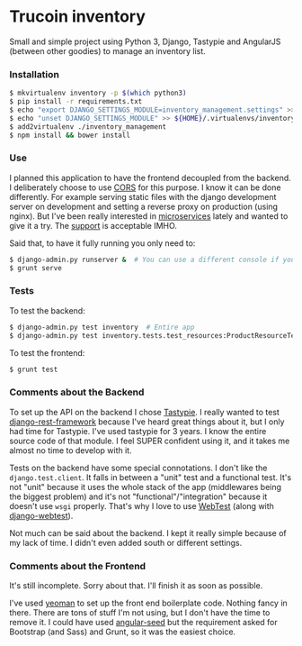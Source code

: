# Trucoin inventory

Small and simple project using Python 3, Django, Tastypie and AngularJS (between other goodies) to manage an inventory list.

### Installation

```bash
$ mkvirtualenv inventory -p $(which python3)
$ pip install -r requirements.txt
$ echo "export DJANGO_SETTINGS_MODULE=inventory_management.settings" >> ${HOME}/.virtualenvs/inventory/bin/postactivate
$ echo "unset DJANGO_SETTINGS_MODULE" >> ${HOME}/.virtualenvs/inventory/bin/postdeactivate
$ add2virtualenv ./inventory_management
$ npm install && bower install
```

### Use

I planned this application to have the frontend decoupled from the backend. I deliberately choose to use [CORS](http://en.wikipedia.org/wiki/Cross-origin_resource_sharing) for this purpose. I know it can be done differently. For example serving static files with the django development server on development and setting a reverse proxy on production (using nginx). But I've been really interested in [microservices](http://martinfowler.com/articles/microservices.html) lately and wanted to give it a try. The [support](http://caniuse.com/cors) is acceptable IMHO.

Said that, to have it fully running you only need to:

```bash
$ django-admin.py runserver &  # You can use a different console if you wish
$ grunt serve
```

### Tests

To test the backend:

```bash
$ django-admin.py test inventory  # Entire app
$ django-admin.py test inventory.tests.test_resources:ProductResourceTestCase.test_DELETE_a_product  # Individual test method
```

To test the frontend:

```bash
$ grunt test
```

### Comments about the Backend

To set up the API on the backend I chose [Tastypie](https://django-tastypie.readthedocs.org). I really wanted to test [django-rest-framework](http://www.django-rest-framework.org) because I've heard great things about it, but I only had time for Tastypie. I've used tastypie for 3 years. I know the entire source code of that module. I feel SUPER confident using it, and it takes me almost no time to develop with it.

Tests on the backend have some special connotations. I don't like the `django.test.client`. It falls in between a "unit" test and a functional test. It's not "unit" because it uses the whole stack of the app (middlewares being the biggest problem) and it's not "functional"/"integration" because it doesn't use `wsgi` properly. That's why I love to use [WebTest](http://webtest.readthedocs.org/en/latest/) (along with [django-webtest](https://github.com/kmike/django-webtest)).

Not much can be said about the backend. I kept it really simple because of my lack of time. I didn't even added south or different settings.

### Comments about the Frontend

It's still incomplete. Sorry about that. I'll finish it as soon as possible.

I've used [yeoman](http://yeoman.io) to set up the front end boilerplate code. Nothing fancy in there. There are tons of stuff I'm not using, but I don't have the time to remove it. I could have used [angular-seed](https://github.com/angular/angular-seed) but the requirement asked for Bootstrap (and Sass) and Grunt, so it was the easiest choice.
